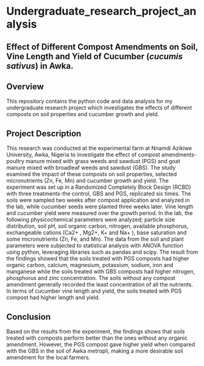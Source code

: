 # Undergraduate_research_project_analysis

## Effect of Different Compost Amendments on Soil, Vine Length and Yield of Cucumber (_cucumis sativus_) in Awka.
## Overview
This repository contains the python code and data analysis for my undergraduate research project which investigates the effects of different composts on soil properties and cucumber growth and yield. 
## Project Description
This research was conducted at the experimental farm at Nnamdi Azikiwe University, Awka, Nigeria to investigate the effect of compost amendments-poultry manure mixed with grass weeds and sawdust (PGS) and goat manure mixed with broadleaf weeds and sawdust (GBS). The study examined the impact of these composts on soil properties, selected micronutrients (Zn, Fe, Mn) and cucumber growth and yield. The experiment was set up in a Randomized Completely Block Design (RCBD) with three treatments-the control, GBS and PGS, replicated six times. The soils were sampled two weeks after compost application and analyzed in the lab, while cucumber seeds were planted three weeks later. Vine length and cucumber yield were measured over the growth period. In the lab, the following physicochemical parameters were analyzed; particle size distribution, soil pH, soil organic carbon, nitrogen, available phosphorus, exchangeable cations (Ca2+ , Mg2+, K+ and Na+ ), base saturation and some micronutrients (Zn, Fe, and Mn). The data  from the soil and plant parameters  were subjected to statistical analysis with ANOVA function using python, leveraging libraries such as pandas and scipy. The result from the findings showed that the soils treated with PGS composts had higher organic carbon, calcium, magnesium, potassium, sodium, iron and manganese while the soils treated with GBS composts had higher nitrogen, phosphorus and zinc concentration. The soils without any compost amendment generally recorded the least concentration of all the nutrients. In terms of cucumber vine length and yield, the soils treated with PGS compost had higher length and yield. 
## Conclusion
Based on the results from the experiment, the findings shows that soils treated with composts perform better than the ones without any organic amendment. However, the PGS compost gave higher yield when compared with the GBS in the soil of Awka metropli, making a more desirable soil amendment for the local farmers.
